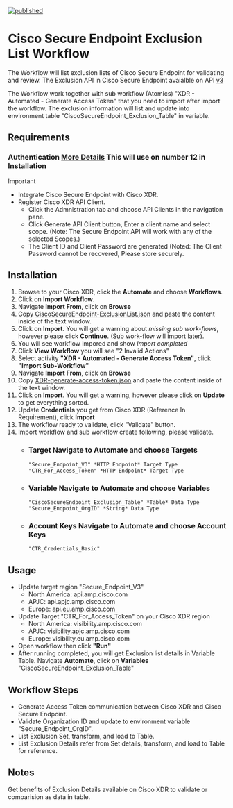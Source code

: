 [![published](https://static.production.devnetcloud.com/codeexchange/assets/images/devnet-published.svg)](https://developer.cisco.com/codeexchange/github/repo/ciscotee/CiscoSecureEndpoint-ExclusionList)
# Cisco Secure Endpoint Exclusion List Workflow
The Workflow will list exclusion lists of Cisco Secure Endpoint for validating and review.
The Exclusion API in Cisco Secure Endpoint avaialble on API [v3](https://developer.cisco.com/docs/secure-endpoint/introduction/)

The Workflow work together with sub workflow (Atomics) "XDR - Automated - Generate Access Token" that you need to import after import the workflow.
The exclusion information will list and update into environment table "CiscoSecureEndpoint_Exclusion_Table" in variable.

## Requirements
  ### Authentication [More Details](https://developer.cisco.com/docs/secure-endpoint/authentication/#authentication) This will use on number 12 in Installation
  > [!IMPORTANT]
  >  -  Integrate Cisco Secure Endpoint with Cisco XDR.
  >  -  Register Cisco XDR API Client.
  >        - Click the Admnistration tab and choose API Clients in the navigation pane.
  >        - Click Generate API Client button, Enter a client name and select scope. (Note: The Secure Endpoint API will work with any of the selected Scopes.)
  >        - The Client ID and Client Password are generated (Noted: The Client Password cannot be recovered, Please store securely.

## Installation
  1. Browse to your Cisco XDR, click the **Automate** and choose **Workflows**.
  2. Click on **Import Workflow**.
  3. Navigate **Import From**, click on **Browse**
  4. Copy [CiscoSecureEndpoint-ExclusionList.json](https://github.com/ciscotee/CiscoSecureEndpoint-ExclusionList/blob/main/CiscoSecureEndpoint-ExclusionList.json) and paste the content inside of the text window.
  5. Click on **Import**. You will get a warning about *missing sub work-flows*, however please click **Continue**. (Sub work-flow will import later).
  6. You will see workflow impored and show *Import completed*
  7. Click **View Workflow** you will see "2 Invalid Actions"
  8. Select activity **"XDR - Automated - Generate Access Token"**, click **"Import Sub-Workflow"**
  9. Navigate **Import From**, click on **Browse**
  10. Copy [XDR-generate-access-token.json](https://github.com/ciscotee/CiscoSecureEndpoint-ExclusionList/blob/main/Atomics/XDR-generate-access-token.json) and paste the content inside of the text window.
  11. Click on **Import**. You will get a warning, however please click on **Update** to get everything sorted.
  12. Update **Credentials** you get from Cisco XDR (Reference In Requirement), click **Import**
  13. The workflow ready to validate, click "Validate" button.
  14. Import workflow and sub workflow create following, please validate.
      - ### **Target** Navigate to **Automate** and choose **Targets**
            "Secure_Endpoint_V3" *HTTP Endpoint* Target Type
            "CTR_For_Access_Token" *HTTP Endpoint* Target Type
      - ### **Variable** Navigate to **Automate** and choose **Variables**
            "CiscoSecureEndpoint_Exclusion_Table" *Table* Data Type
            "Secure_Endpoint_OrgID" *String* Data Type
      - ### **Account Keys** Navigate to **Automate** and choose **Account Keys**
            "CTR_Credentials_Basic"
     
## Usage
  - Update target region "Secure_Endpoint_V3"
    - North America:  api.amp.cisco.com
    - APJC:           api.apjc.amp.cisco.com
    - Europe:         api.eu.amp.cisco.com
  - Update Target "CTR_For_Access_Token" on your Cisco XDR region
    - North America:  visibility.amp.cisco.com
    - APJC:           visibility.apjc.amp.cisco.com
    - Europe:         visibility.eu.amp.cisco.com
  - Open workflow then click **"Run"**
  - After running completed, you will get Exclusion list details in Variable Table. Navigate **Automate**, click on **Variables** "CiscoSecureEndpoint_Exclusion_Table" 
  

## Workflow Steps
  - Generate Access Token communication between Cisco XDR and Cisco Secure Endpoint.
  - Validate Organization ID and update to environment variable "Secure_Endpoint_OrgID".
  - List Exclusion Set, transform, and load to Table.
  - List Exclusion Details refer from Set details, transform, and load to Table for reference.

## Notes
Get benefits of Exclusion Details available on Cisco XDR to validate or comparision as data in table.
